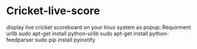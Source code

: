 # Cricket-live-score
 display live cricket scoreboard on your linux system as popup:
 Requirment urlib sudo apt-get install python-urlib
 sudo apt-get install python-feedparser
 sudo pip install pyinotify
